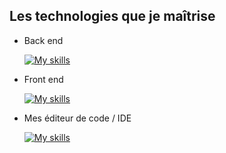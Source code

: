 ##  Les technologies que je maîtrise



- Back end

    [![My skills](https://skillicons.dev/icons?i=nodejs,php,mysql,mongodb,python,symfony,express)](#)
- Front end

    [![My skills](https://skillicons.dev/icons?i=html,css,sass,tailwind,react,styledcomponents,js)](#)
- Mes éditeur de code / IDE

    [![My skills](https://skillicons.dev/icons?i=atom,vscode,idea,neovim)](#)
